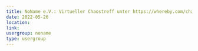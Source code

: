 ```yaml
---
title: NoName e.V.: Virtueller Chaostreff unter https://whereby.com/chaos-hd?roundedCornersOff
date: 2022-05-26
location: 
link: 
usergroup: noname
type: usergroup
---
```

